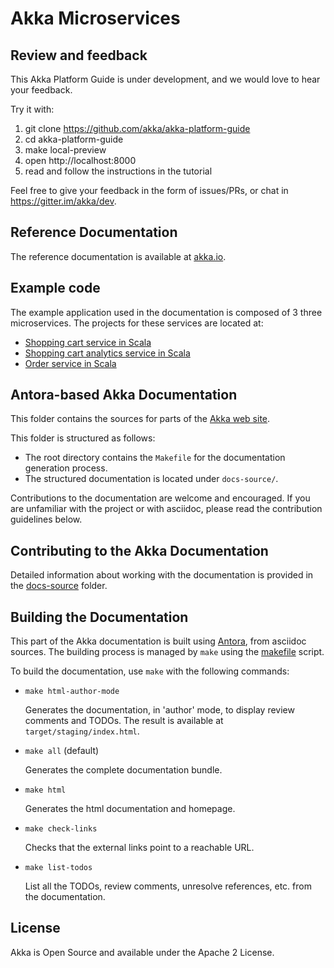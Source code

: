 Akka Microservices
==================

Review and feedback
-----------------------

This Akka Platform Guide is under development, and we would love to hear your feedback.

Try it with:

1. git clone https://github.com/akka/akka-platform-guide
2. cd akka-platform-guide
3. make local-preview
4. open http://localhost:8000
5. read and follow the instructions in the tutorial

Feel free to give your feedback in the form of issues/PRs, or chat in https://gitter.im/akka/dev.

Reference Documentation
-----------------------

The reference documentation is available at [akka.io](https://doc.akka.io).

Example code
------------

The example application used in the documentation is composed of 3 three microservices. The projects for these services are located at:

* [Shopping cart service in Scala](docs-source/docs/modules/microservices-tutorial/examples/shopping-cart-service-scala)
* [Shopping cart analytics service in Scala](docs-source/docs/modules/microservices-tutorial/examples/shopping-analytics-service-scala)
* [Order service in Scala](docs-source/docs/modules/microservices-tutorial/examples/shopping-order-service-scala)


Antora-based Akka Documentation
-------------------------------

This folder contains the sources for parts of the [Akka web site](https://akka.io/akka-platform-guide).

This folder is structured as follows:
- The root directory contains the `Makefile` for the documentation generation process.
- The structured documentation is located under `docs-source/`.

Contributions to the documentation are welcome and encouraged.
If you are unfamiliar with the project or with asciidoc, please read the contribution guidelines below.

Contributing to the Akka Documentation
--------------------------------------

Detailed information about working with the documentation is provided in the [docs-source](docs-source/README.adoc) folder.

Building the Documentation
--------------------------

This part of the Akka documentation is built using [Antora](https://docs.antora.org/antora/2.1/), from asciidoc sources.
The building process is managed by `make` using the [makefile](./Makefile) script.


To build the documentation, use `make` with the following commands:

* `make html-author-mode` 

    Generates the documentation, in 'author' mode, to display review comments and TODOs. The result is available at `target/staging/index.html`.

* `make all` (default) 

    Generates the complete documentation bundle.

* `make html`

    Generates the html documentation and homepage. 

* `make check-links`

    Checks that the external links point to a reachable URL.

* `make list-todos`

    List all the TODOs, review comments, unresolve references, etc. from the documentation.

License
-------

Akka is Open Source and available under the Apache 2 License.
